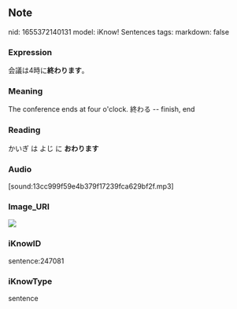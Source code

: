 ## Note
nid: 1655372140131
model: iKnow! Sentences
tags: 
markdown: false

### Expression
会議は4時に<b>終わります</b>。

### Meaning
The conference ends at four o'clock.
終わる -- finish, end

### Reading
かいぎ は よじ に <b>おわります</b>

### Audio
[sound:13cc999f59e4b379f17239fca629bf2f.mp3]

### Image_URI
<img src="f15f4706f5d8aeddfd3404ac12338e6c.jpg">

### iKnowID
sentence:247081

### iKnowType
sentence

